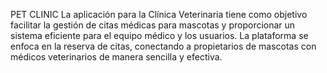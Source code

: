 PET CLINIC
La aplicación para la Clínica Veterinaria tiene como objetivo facilitar la gestión de citas médicas para mascotas y proporcionar un sistema eficiente para el equipo médico y los usuarios. La plataforma se enfoca en la reserva de citas, conectando a propietarios de mascotas con médicos veterinarios de manera sencilla y efectiva.
